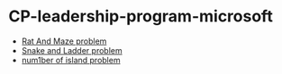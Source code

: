 # CP-leadership-program-microsoft

* [Rat And Maze  problem](https://nbviewer.jupyter.org/github/subhendu17620/CP-leadership-program-microsoft/blob/master/BFS.ipynb)
* [Snake and Ladder problem](https://nbviewer.jupyter.org/github/subhendu17620/CP-leadership-program-microsoft/blob/master/SnL%20Problem.ipynb)
* [num1ber of island problem](https://nbviewer.jupyter.org/github/subhendu17620/CP-leadership-program-microsoft/blob/master/islands.ipynb)
